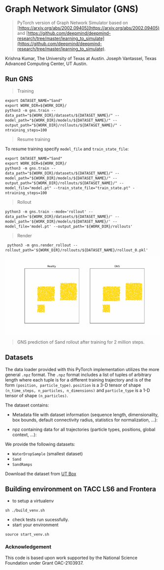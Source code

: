 # Graph Network Simulator (GNS)
> PyTorch version of Graph Network Simulator based on [https://arxiv.org/abs/2002.09405](https://arxiv.org/abs/2002.09405) and [https://github.com/deepmind/deepmind-research/tree/master/learning_to_simulate](https://github.com/deepmind/deepmind-research/tree/master/learning_to_simulate).

Krishna Kumar, The University of Texas at Austin.
Joseph Vantassel, Texas Advanced Computing Center, UT Austin.

## Run GNS
> Training
```shell
export DATASET_NAME="Sand"
export WORK_DIR=${WORK_DIR}/
python3 -m gns.train --data_path="${WORK_DIR}/datasets/${DATASET_NAME}/" --model_path="${WORK_DIR}/models/${DATASET_NAME}/" --output_path="${WORK_DIR}/rollouts/${DATASET_NAME}/" -ntraining_steps=100
```

> Resume training

To resume training specify `model_file` and `train_state_file`:

```shell
export DATASET_NAME="Sand"
export WORK_DIR=${WORK_DIR}/
python3 -m gns.train --data_path="${WORK_DIR}/datasets/${DATASET_NAME}/" --model_path="${WORK_DIR}/models/${DATASET_NAME}/" --output_path="${WORK_DIR}/rollouts/${DATASET_NAME}/" --model_file="model.pt" --train_state_file="train_state.pt" -ntraining_steps=100
```

> Rollout
```shell
python3 -m gns.train --mode='rollout' --data_path='${WORK_DIR}/datasets/${DATASET_NAME}/' --model_path='${WORK_DIR}/models/${DATASET_NAME}/' --model_file='model.pt' --output_path='${WORK_DIR}/rollouts'
```

> Render
```shell
 python3 -m gns.render_rollout --rollout_path='${WORK_DIR}/rollouts/${DATASET_NAME}/rollout_0.pkl' 
```

![Sand rollout](figs/rollout_0.gif)
> GNS prediction of Sand rollout after training for 2 million steps.

## Datasets

The data loader provided with this PyTorch implementation utilizes the more general `.npz` format. The `.npz` format includes a list of
tuples of arbitrary length where each tuple is for a different training trajectory
and is of the form `(position, particle_type)`. `position` is a 3-D tensor of
shape `(n_time_steps, n_particles, n_dimensions)` and `particle_type` is
a 1-D tensor of shape `(n_particles)`.  

The dataset contains:

* Metadata file with dataset information (sequence length, dimensionality, box bounds, default connectivity radius, statistics for normalization, ...):

* npz containing data for all trajectories (particle types, positions, global context, ...):

We provide the following datasets:
  * `WaterDropSample` (smallest dataset)
  * `Sand`
  * `SandRamps`

Download the dataset from [UT Box](https://utexas.app.box.com/s/p7kfg9vb742ofl53xu9rkwdjjukcva1p)


## Building environment on TACC LS6 and Frontera

- to setup a virtualenv

```shell
sh ./build_venv.sh
```

- check tests run sucessfully.
- start your environment

```shell
source start_venv.sh 
```

### Acknowledgement
This code is based upon work supported by the National Science Foundation under Grant OAC-2103937.